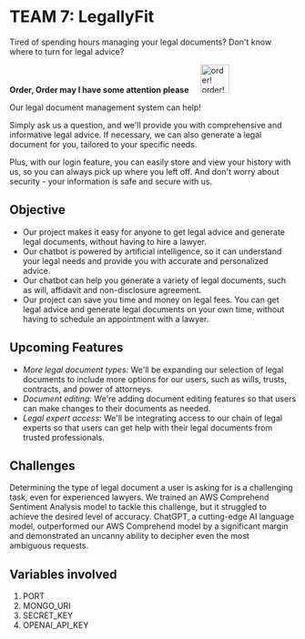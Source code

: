 # TEAM 7: LegallyFit

Tired of spending hours managing your legal documents?
Don't know where to turn for legal advice?

**Order, Order may I have some attention please**&emsp;&ensp;<img src="https://media0.giphy.com/media/ZdU54iqQNErNFeeAk8/200w.gif?cid=82a1493b8hqt0pd4izf0qlzpwu6zdyc4n44c86y5irokkj0w&ep=v1_gifs_related&rid=200w.gif&ct=s" alt="order! order!" width="50"/>

Our legal document management system can help!

Simply ask us a question, and we'll provide you with comprehensive and informative legal advice. If necessary, we can also generate a legal document for you, tailored to your specific needs.

Plus, with our login feature, you can easily store and view your history with us, so you can always pick up where you left off. And don't worry about security - your information is safe and secure with us.

## Objective

 - Our project makes it easy for anyone to get legal advice and generate legal documents, without having to hire a lawyer.
 - Our chatbot is powered by artificial intelligence, so it can understand your legal needs and provide you with accurate and personalized advice.
 - Our chatbot can help you generate a variety of legal documents, such as will, affidavit and non-disclosure agreement.
 - Our project can save you time and money on legal fees. You can get legal advice and generate legal documents on your own time, without having to schedule an appointment with a lawyer.

## Upcoming Features

 -  *More legal document types:*  We'll be expanding our selection of legal documents to include more options for our users, such as wills, trusts, contracts, and power of attorneys.
 -  *Document editing:*  We're adding document editing features so that users can make changes to their documents as needed.
 -   *Legal expert access:*  We'll be integrating access to our chain of legal experts so that users can get help with their legal documents from trusted professionals.

## Challenges
  
Determining the type of legal document a user is asking for is a challenging task, even for experienced lawyers. We trained an AWS Comprehend Sentiment Analysis model to tackle this challenge, but it struggled to achieve the desired level of accuracy. ChatGPT, a cutting-edge AI language model, outperformed our AWS Comprehend model by a significant margin and demonstrated an uncanny ability to decipher even the most ambiguous requests.

## Variables involved

 1. PORT
 2. MONGO_URI
 3. SECRET_KEY
 4. OPENAI_API_KEY
